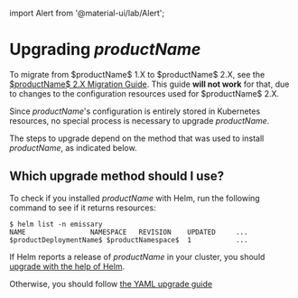 import Alert from '@material-ui/lab/Alert';

# Upgrading $productName$

<Alert severity="warning">
  To migrate from $productName$ 1.X to $productName$ 2.X, see the <a href="../migrate-to-version-2">$productName$ 2.X Migration Guide</a>.
  This guide <b>will not work</b> for that, due to changes to the configuration resources used for $productName$ 2.X.
</Alert>

Since $productName$'s configuration is entirely stored in Kubernetes resources, no special process
is necessary to upgrade $productName$.

The steps to upgrade depend on the method that was used to install $productName$, as indicated below.

## Which upgrade method should I use?

To check if you installed $productName$ with Helm, run the following command to see if it returns resources:
```
$ helm list -n emissary
NAME            	NAMESPACE	REVISION	UPDATED     ...
$productDeploymentName$	$productNamespace$ 	1           ...
```

If Helm reports a release of $productName$ in your cluster, you should
[upgrade with the help of Helm](../helm/#upgrading-an-existing-installation).

Otherwise, you should follow [the YAML upgrade guide](../yaml-install/#install-or-upgrade-with-yaml)
